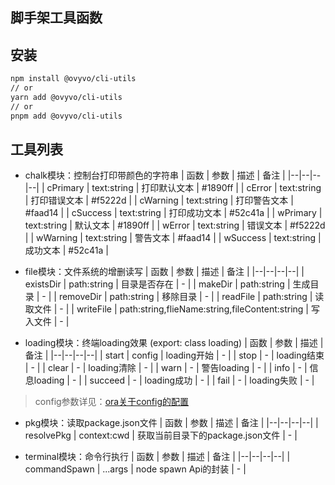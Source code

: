 ## 脚手架工具函数

## 安装

```bash
npm install @ovyvo/cli-utils
// or
yarn add @ovyvo/cli-utils
// or
pnpm add @ovyvo/cli-utils
```

## 工具列表

- chalk模块：控制台打印带颜色的字符串
  | 函数 | 参数 | 描述 | 备注 |
  |--|--|--|--|
  | cPrimary | text:string | 打印默认文本 | #1890ff |
  | cError | text:string | 打印错误文本 | #f5222d |
  | cWarning | text:string | 打印警告文本 | #faad14 |
  | cSuccess | text:string | 打印成功文本 | #52c41a |
  | wPrimary | text:string | 默认文本 | #1890ff |
  | wError | text:string | 错误文本 | #f5222d |
  | wWarning | text:string | 警告文本 | #faad14 |
  | wSuccess | text:string | 成功文本 | #52c41a |

- file模块：文件系统的增删读写
  | 函数 | 参数 | 描述 | 备注 |
  |--|--|--|--|
  | existsDir | path:string | 目录是否存在 | - |
  | makeDir | path:string | 生成目录 | - |
  | removeDir | path:string | 移除目录 | - |
  | readFile | path:string | 读取文件 | - |
  | writeFile | path:string,flieName:string,fileContent:string | 写入文件 | - |

- loading模块：终端loading效果 (export: class loading)
  | 函数 | 参数 | 描述 | 备注 |
  |--|--|--|--|
  | start | config | loading开始 | - |
  | stop | - | loading结束 | - |
  | clear | - | loading清除 | - |
  | warn | - | 警告loading | - |
  | info | - | 信息loading | - |
  | succeed | - | loading成功 | - |
  | fail | - | loading失败 | - |

> config参数详见：[ora关于config的配置](https://www.npmjs.com/package/ora#options)

- pkg模块：读取package.json文件
  | 函数 | 参数 | 描述 | 备注 |
  |--|--|--|--|
  | resolvePkg | context:cwd | 获取当前目录下的package.json文件 | - |

- terminal模块：命令行执行
  | 函数 | 参数 | 描述 | 备注 |
  |--|--|--|--|
  | commandSpawn | ...args | node spawn Api的封装 | - |
